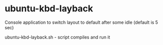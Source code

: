 # ubuntu-kbd-layback

Console application to switch layout to default after some idle (default is 5 sec)

ubuntu-kbd-layback.sh - script compiles and run it
